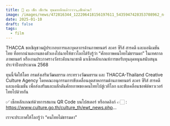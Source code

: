 ```yaml
---
title: 🤩 💵 เช็ก เช็กวัน ทุนมากอีกแล้ววววว…เช็กด่วน!
image: /images/news/472816344_122206418156197611_5435947428353708962_n-1-.jpg
date: 2025-01-10
draft: false
tags:
  - film
---
```

THACCA ขอเชิญชวนผู้ประกอบการและบุคลากรด้านภาพยนตร์ ละคร ซีรีส์ สารคดี และแอนิเมชันไทย ที่อยากนำผลงานของตัวเองไปฉายให้ชาวโลกได้รับรู้ว่า “ศักยภาพคนไทยไม่ธรรมดา” ในเทศกาลภาพยนตร์ หรืองานประกาศรางวัลระดับนานาชาติ มาเช็กหลักเกณฑ์การขอรับทุนอุดหนุนสนับสนุน ประจำปีงบประมาณ 2568

ทุนนี้จัดให้โดย กรมส่งเสริมวัฒนธรรม กระทรวงวัฒนธรรม และ THACCA-Thailand Creative Culture Agency โดยคณะอนุกรรมการขับเคลื่อนอุตสาหกรรมด้านภาพยนตร์ ละคร ซีรีส์ สารคดี และแอนิเมชัน เพื่อส่งเสริมและผลักดันศักยภาพของคนไทยไปสู่เวทีโลก และขับเคลื่อนซอฟต์พาวเวอร์ไทยไปด้วยกัน

✅ เช็กหลักเกณฑ์ด้วยการสแกน QR Code บนโปสเตอร์
หรือกดลิงก์ 👉🏻 : https://www.culture.go.th/culture_th/ewt_news.php...

เราจะประกาศให้โลกรู้ว่า “คนไทยไม่ธรรมดา”
